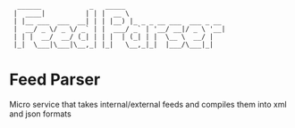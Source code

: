 ```
  ______            _   _____                         
 |  ____|          | | |  __ \                        
 | |__ ___  ___  __| | | |__) |_ _ _ __ ___  ___ _ __ 
 |  __/ _ \/ _ \/ _` | |  ___/ _` | '__/ __|/ _ \ '__|
 | | |  __/  __/ (_| | | |  | (_| | |  \__ \  __/ |   
 |_|  \___|\___|\__,_| |_|   \__,_|_|  |___/\___|_|   

```                                                     
# Feed Parser
Micro service that takes internal/external feeds and compiles them into xml and json formats

